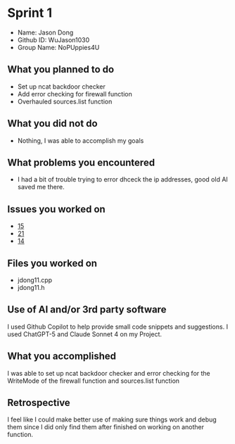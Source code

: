 # Sprint 1
- Name:        Jason Dong
- Github ID:   WuJason1030
- Group Name:  NoPUppies4U
## What you planned to do
- Set up ncat backdoor checker
- Add error checking for firewall function
- Overhauled sources.list function
## What you did not do
- Nothing, I was able to accomplish my goals
## What problems you encountered
- I had a bit of trouble trying to error dhceck the ip addresses, good old AI saved me there.
## Issues you worked on
- [15](https://github.com/Andrew-Sagraves/NoPUppies4U/issues/15)
- [21](https://github.com/Andrew-Sagraves/NoPUppies4U/issues/21)
- [14](https://github.com/Andrew-Sagraves/NoPUppies4U/issues/14)
## Files you worked on
- jdong11.cpp
- jdong11.h
## Use of AI and/or 3rd party software
I used Github Copilot to help provide small code snippets and suggestions. I used ChatGPT-5 and Claude Sonnet 4 on my Project.
## What you accomplished
I was able to set up ncat backdoor checker and error checking for the WriteMode of the firewall function and sources.list function

## Retrospective
I feel like I could make better use of making sure things work and debug them since I did only find them after finished on working
on another function.